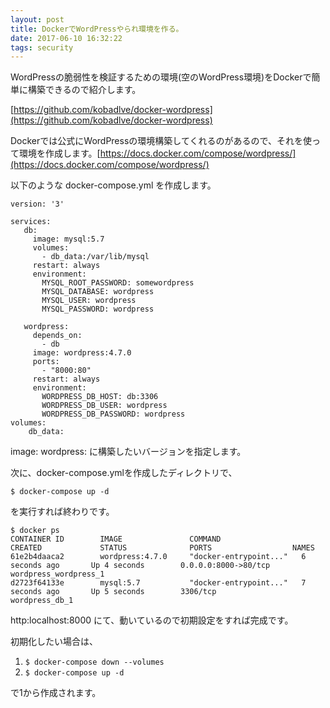 ```yaml
---
layout: post
title: DockerでWordPressやられ環境を作る。
date: 2017-06-10 16:32:22
tags: security
---
```

WordPressの脆弱性を検証するための環境(空のWordPress環境)をDockerで簡単に構築できるので紹介します。

[https://github.com/kobadlve/docker-wordpress](https://github.com/kobadlve/docker-wordpress)

Dockerでは公式にWordPressの環境構築してくれるのがあるので、それを使って環境を作成します。[https://docs.docker.com/compose/wordpress/](https://docs.docker.com/compose/wordpress/)

以下のような docker-compose.yml を作成します。
```
version: '3'

services:
   db:
     image: mysql:5.7
     volumes:
       - db_data:/var/lib/mysql
     restart: always
     environment:
       MYSQL_ROOT_PASSWORD: somewordpress
       MYSQL_DATABASE: wordpress
       MYSQL_USER: wordpress
       MYSQL_PASSWORD: wordpress

   wordpress:
     depends_on:
       - db
     image: wordpress:4.7.0
     ports:
       - "8000:80"
     restart: always
     environment:
       WORDPRESS_DB_HOST: db:3306
       WORDPRESS_DB_USER: wordpress
       WORDPRESS_DB_PASSWORD: wordpress
volumes:
    db_data:
```

image: wordpress: に構築したいバージョンを指定します。

次に、docker-compose.ymlを作成したディレクトリで、

`$ docker-compose up -d `

を実行すれば終わりです。

```
$ docker ps
CONTAINER ID        IMAGE               COMMAND                  CREATED             STATUS              PORTS                  NAMES
61e2b4daaca2        wordpress:4.7.0     "docker-entrypoint..."   6 seconds ago       Up 4 seconds        0.0.0.0:8000->80/tcp   wordpress_wordpress_1
d2723f64133e        mysql:5.7           "docker-entrypoint..."   7 seconds ago       Up 5 seconds        3306/tcp               wordpress_db_1
```

http:localhost:8000 にて、動いているので初期設定をすれば完成です。

初期化したい場合は、
1. `$ docker-compose down --volumes `
2. `$ docker-compose up -d `

で1から作成されます。
